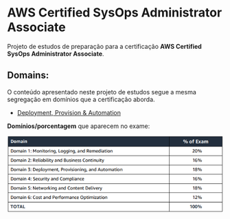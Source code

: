 # AWS Certified SysOps Administrator Associate

Projeto de estudos de preparação para a certificação **AWS Certified SysOps Administrator Associate**.

## Domains:

O conteúdo apresentado neste projeto de estudos segue a mesma segregação em domínios que a certificação aborda.

- [Deployment, Provision & Automation](./deployment-provision-and-automation/README.md)

**Domínios/porcentagem** que aparecem no exame:

![certification-domains](./images/aws-certified-sysops-admin-domains.png)